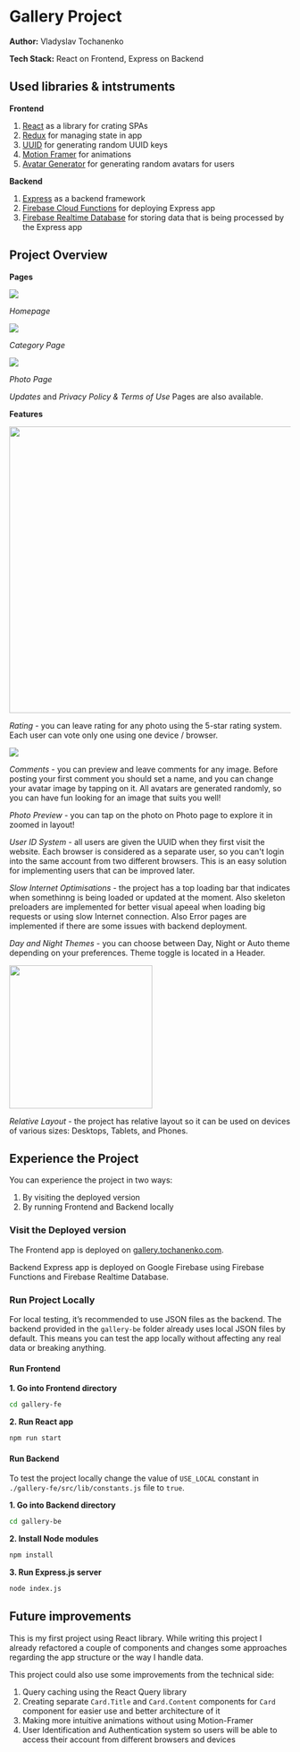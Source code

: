# Gallery Project

**Author:** Vladyslav Tochanenko

**Tech Stack:** React on Frontend, Express on Backend

## Used libraries & intstruments

**Frontend**

1. [React](https://react.dev/) as a library for crating SPAs
2. [Redux](https://react-redux.js.org/) for managing state in app
3. [UUID](https://www.npmjs.com/package/uuid) for generating random UUID keys
4. [Motion Framer](https://motion.dev/) for animations
5. [Avatar Generator](https://www.npmjs.com/package/random-avatar-generator) for generating random avatars for users 

**Backend**

1. [Express](https://expressjs.com/) as a backend framework
2. [Firebase Cloud Functions](https://firebase.google.com/docs/functions) for deploying Express app
3. [Firebase Realtime Database](https://firebase.google.com/docs/database) for storing data that is being processed by the Express app

## Project Overview

**Pages**

<img src="https://materials.tochanenko.com/github/homepage.png">

_Homepage_

<img src="https://materials.tochanenko.com/github/category-2.png">

_Category Page_

<img src="https://materials.tochanenko.com/github/photo.png">

_Photo Page_

_Updates_ and _Privacy Policy & Terms of Use_ Pages are also available.

**Features**

<img src="https://materials.tochanenko.com/github/voting.png" width="512">

_Rating_ - you can leave rating for any photo using the 5-star rating system. Each user can vote only one using one device / browser.

<img src="https://materials.tochanenko.com/github/comments.png">

_Comments_ - you can preview and leave comments for any image. Before posting your first comment you should set a name, and you can change your avatar image by tapping on it. All avatars are generated randomly, so you can have fun looking for an image that suits you well!

_Photo Preview_ - you can tap on the photo on Photo page to explore it in zoomed in layout!

_User ID System_ - all users are given the UUID when they first visit the website. Each browser is considered as a separate user, so you can't login into the same account from two different browsers. This is an easy solution for implementing users that can be improved later.

_Slow Internet Optimisations_ - the project has a top loading bar that indicates when somethinng is being loaded or updated at the moment. Also skeleton preloaders are implemented for better visual apeeal when loading big requests or using slow Internet connection. Also Error pages are implemented if there are some issues with backend deployment.

_Day and Night Themes_ - you can choose between Day, Night or Auto theme depending on your preferences. Theme toggle is located in a Header.

<img src="https://materials.tochanenko.com/github/mobile.png" width="256">

_Relative Layout_ - the project has relative layout so it can be used on devices of various sizes: Desktops, Tablets, and Phones.

## Experience the Project

You can experience the project in two ways:

1. By visiting the deployed version
2. By running Frontend and Backend locally

### Visit the Deployed version

The Frontend app is deployed on [gallery.tochanenko.com](https://gallery.tochanenko.com).

Backend Express app is deployed on Google Firebase using Firebase Functions and Firebase Realtime Database.

### Run Project Locally

For local testing, it’s recommended to use JSON files as the backend. The backend provided in the `gallery-be` folder already uses local JSON files by default. This means you can test the app locally without affecting any real data or breaking anything.

#### Run Frontend

**1. Go into Frontend directory**

```sh
cd gallery-fe
```

**2. Run React app**

```sh
npm run start
```


#### Run Backend

To test the project locally change the value of `USE_LOCAL` constant in `./gallery-fe/src/lib/constants.js` file to `true`.

**1. Go into Backend directory**

```sh
cd gallery-be
```
**2. Install Node modules**

```sh
npm install
```

**3. Run Express.js server**

```sh
node index.js
```

## Future improvements

This is my first project using React library. While writing this project I already refactored a couple of components and changes some approaches regarding the app structure or the way I handle data.

This project could also use some improvements from the technical side:

1. Query caching using the React Query library
2. Creating separate `Card.Title` and `Card.Content` components for `Card` component for easier use and better architecture of it
3. Making more intuitive animations without using Motion-Framer
4. User Identification and Authentication system so users will be able to access their account from different browsers and devices